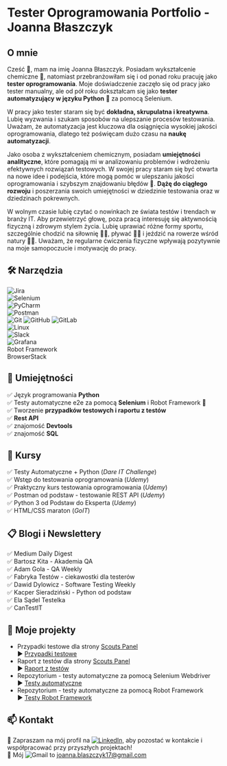 # Tester Oprogramowania Portfolio - Joanna Błaszczyk

## O mnie

Cześć :wave:, mam na imię Joanna Błaszczyk. Posiadam wykształcenie chemiczne :test_tube:, natomiast przebranżowiłam się i od ponad roku pracuję jako **tester oprogramowania**.
Moje doświadczenie zaczęło się od pracy jako tester manualny, ale od pół roku dokształcam się jako **tester automatyzujący w języku Python** :snake: za pomocą Selenium.

W pracy jako tester staram się być **dokładna, skrupulatna i kreatywna**. Lubię wyzwania i szukam sposobów na ulepszanie procesów testowania. 
Uważam, że automatyzacja jest kluczowa dla osiągnięcia wysokiej jakości oprogramowania, dlatego też poświęcam dużo czasu na **naukę automatyzacji**.

Jako osoba z wykształceniem chemicznym, posiadam **umiejętności analityczne**, które pomagają mi w analizowaniu problemów i wdrożeniu efektywnych rozwiązań testowych.
W swojej pracy staram się być otwarta na nowe idee i podejścia, które mogą pomóc w ulepszaniu jakości oprogramowania i szybszym znajdowaniu błędów :bug:. **Dążę do ciągłego rozwoju** i poszerzania swoich umiejętności w dziedzinie testowania oraz w dziedzinach pokrewnych. 

W wolnym czasie lubię czytać o nowinkach ze świata testów i trendach w branży IT.
Aby przewietrzyć głowę, poza pracą interesuję się aktywnością fizyczną i zdrowym stylem życia. Lubię uprawiać różne formy sportu, szczególnie chodzić na siłownię :weight_lifting_woman:, pływać :swimming_woman: i jeździć na rowerze wśród natury :biking_woman:.
Uważam, że regularne ćwiczenia fizyczne wpływają pozytywnie na moje samopoczucie i motywację do pracy.

## :hammer_and_wrench: Narzędzia

 ![Jira](https://img.shields.io/badge/jira-%230A0FFF.svg?style=for-the-badge&logo=jira&logoColor=white)\
 ![Selenium](https://img.shields.io/badge/-selenium-%43B02A?style=for-the-badge&logo=selenium&logoColor=white)\
 ![PyCharm](https://img.shields.io/badge/pycharm-143?style=for-the-badge&logo=pycharm&logoColor=black&color=black&labelColor=green)\
 ![Postman](https://img.shields.io/badge/Postman-FF6C37?style=for-the-badge&logo=postman&logoColor=white)\
 ![Git](https://img.shields.io/badge/git-%23F05033.svg?style=for-the-badge&logo=git&logoColor=white) ![GitHub](https://img.shields.io/badge/github-%23121011.svg?style=for-the-badge&logo=github&logoColor=white) ![GitLab](https://img.shields.io/badge/gitlab-%23181717.svg?style=for-the-badge&logo=gitlab&logoColor=white)\
 ![Linux](https://img.shields.io/badge/Linux-FCC624?style=for-the-badge&logo=linux&logoColor=black)\
 ![Slack](https://img.shields.io/badge/Slack-4A154B?style=for-the-badge&logo=slack&logoColor=white)\
 ![Grafana](https://img.shields.io/badge/grafana-%23F46800.svg?style=for-the-badge&logo=grafana&logoColor=white)\
  Robot Framework\
  BrowserStack

## :gem: Umiejętności 
✅ Język programowania **Python**\
✅ Testy automatyczne e2e za pomocą **Selenium** i Robot Framework :robot:\
✅ Tworzenie **przypadków testowych i raportu z testów**\
✅ **Rest API**\
✅ znajomość **Devtools**\
✅ znajomość **SQL**


## :medal_sports: Kursy 

✅ Testy Automatyczne + Python (*Dare IT Challenge*)\
✅ Wstęp do testowania oprogramowania (*Udemy*)\
✅ Praktyczny kurs testowania oprogramowania (*Udemy*)\
✅ Postman od podstaw - testowanie REST API (*Udemy*)\
✅ Python 3 od Podstaw do Eksperta (*Udemy*)\
✅ HTML/CSS maraton (*GoIT*)

## :clipboard: Blogi i Newslettery 

✅ Medium Daily Digest\
✅ Bartosz Kita - Akademia QA\
✅ Adam Gola - QA Weekly\
✅ Fabryka Testów - ciekawostki dla testerów\
✅ Dawid Dylowicz - Software Testing Weekly\
✅ Kacper Sieradziński - Python od podstaw\
✅ Ela Sądel Testelka\
✅ CanTestIT

## :rocket: Moje projekty 

- Przypadki testowe dla strony [Scouts Panel](https://scouts.futbolkolektyw.pl/en)\
 :arrow_forward: [Przypadki testowe](https://drive.google.com/drive/u/1/folders/12hQqeokJdSm8Ql3apCYTgB7WJDWz-Yzp)
- Raport z testów dla strony [Scouts Panel](https://scouts.futbolkolektyw.pl/en)\
 :arrow_forward: [Raport z testów](https://drive.google.com/drive/u/1/folders/1nR9H1OUV8LmBaBhAlhMI8xaB-0TQHaD0)
- Repozytorium - testy automatyczne za pomocą Selenium Webdriver\
 :arrow_forward: [Testy automatyczne](https://github.com/JoannaJB/challenge_portfolio_Joanna)
- Repozytorium - testy automatyczne za pomocą Robot Framework\
 :arrow_forward: [Testy Robot Framework](https://github.com/JoannaJB/challenge_robotframework_Joanna)
 
 ## :mailbox: Kontakt 
 
 :handshake: Zapraszam na mój profil na [![LinkedIn](https://img.shields.io/badge/-LinkedIn-blue?style=flat-square&logo=Linkedin&logoColor=white)](https://www.linkedin.com/in/joanna-b%C5%82aszczyk/), aby pozostać w kontakcie i współpracować przy przyszłych projektach!\
 :handshake: Mój ![Gmail](https://img.shields.io/badge/Gmail-D14836?style=flat-square&logo=gmail&logoColor=white) to joanna.blaszczyk17@gmail.com
